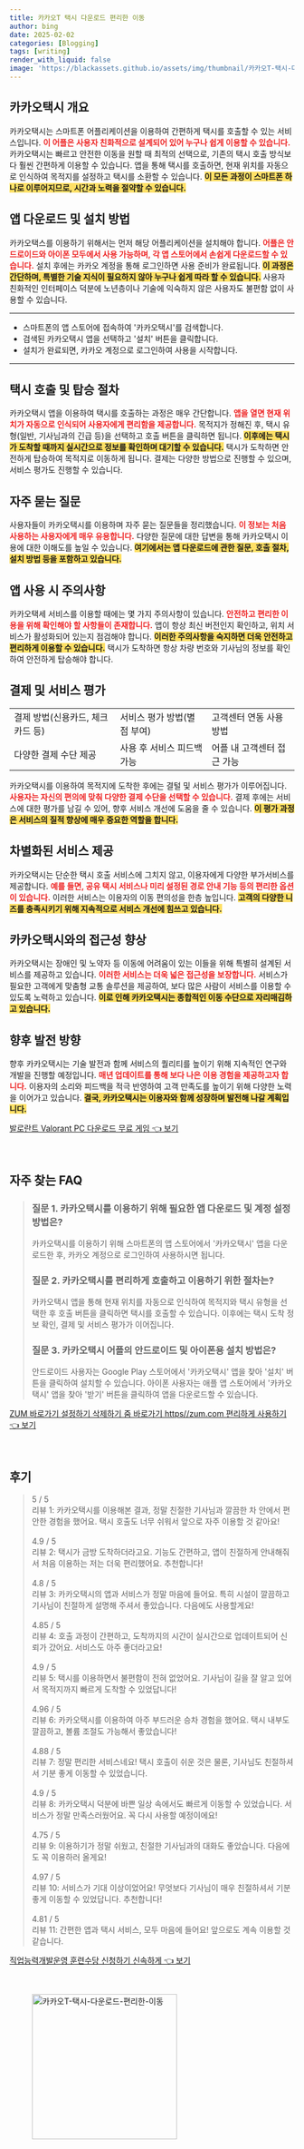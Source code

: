 ```yaml
---
title: 카카오T 택시 다운로드 편리한 이동
author: bing
date: 2025-02-02
categories: [Blogging]
tags: [writing]
render_with_liquid: false
image: 'https://blackassets.github.io/assets/img/thumbnail/카카오T-택시-다운로드-편리한-이동.webp'
---
```



<h2 id='카카오택시 개요'>카카오택시 개요</h2>

<p>카카오택시는 스마트폰 어플리케이션을 이용하여 간편하게 택시를 호출할 수 있는 서비스입니다. <b><span style="color: #ee2323;">이 어플은 사용자 친화적으로 설계되어 있어 누구나 쉽게 이용할 수 있습니다.</span></b> 카카오택시는 빠르고 안전한 이동을 원할 때 최적의 선택으로, 기존의 택시 호출 방식보다 훨씬 간편하게 이용할 수 있습니다. 앱을 통해 택시를 호출하면, 현재 위치를 자동으로 인식하여 목적지를 설정하고 택시를 소환할 수 있습니다. <b><span style="background-color: #ffe066;">이 모든 과정이 스마트폰 하나로 이루어지므로, 시간과 노력을 절약할 수 있습니다.</span></b></p>

<h2 id='앱 다운로드 및 설치 방법'>앱 다운로드 및 설치 방법</h2>

<p>카카오택스를 이용하기 위해서는 먼저 해당 어플리케이션을 설치해야 합니다. <b><span style="color: #ee2323;">어플은 안드로이드와 아이폰 모두에서 사용 가능하며, 각 앱 스토어에서 손쉽게 다운로드할 수 있습니다.</span></b> 설치 후에는 카카오 계정을 통해 로그인하면 사용 준비가 완료됩니다. <b><span style="background-color: #ffe066;">이 과정은 간단하며, 특별한 기술 지식이 필요하지 않아 누구나 쉽게 따라 할 수 있습니다.</span></b> 사용자 친화적인 인터페이스 덕분에 노년층이나 기술에 익숙하지 않은 사용자도 불편함 없이 사용할 수 있습니다.</p>

<hr />

<ul>
    <li>스마트폰의 앱 스토어에 접속하여 '카카오택시'를 검색합니다.</li>
    <li>검색된 카카오택시 앱을 선택하고 '설치' 버튼을 클릭합니다.</li>
    <li>설치가 완료되면, 카카오 계정으로 로그인하여 사용을 시작합니다.</li>
</ul>

<hr />

<h2 id='택시 호출 및 탑승 절차'>택시 호출 및 탑승 절차</h2>

<p>카카오택시 앱을 이용하여 택시를 호출하는 과정은 매우 간단합니다. <b><span style="color: #ee2323;">앱을 열면 현재 위치가 자동으로 인식되어 사용자에게 편리함을 제공합니다.</span></b> 목적지가 정해진 후, 택시 유형(일반, 기사님과의 긴급 등)을 선택하고 호출 버튼을 클릭하면 됩니다. <b><span style="background-color: #ffe066;">이후에는 택시가 도착할 때까지 실시간으로 정보를 확인하며 대기할 수 있습니다.</span></b> 택시가 도착하면 안전하게 탑승하여 목적지로 이동하게 됩니다. 결제는 다양한 방법으로 진행할 수 있으며, 서비스 평가도 진행할 수 있습니다.</p>

<h2 id='자주 묻는 질문'>자주 묻는 질문</h2>

<p>사용자들이 카카오택시를 이용하며 자주 묻는 질문들을 정리했습니다. <b><span style="color: #ee2323;">이 정보는 처음 사용하는 사용자에게 매우 유용합니다.</span></b> 다양한 질문에 대한 답변을 통해 카카오택시 이용에 대한 이해도를 높일 수 있습니다. <b><span style="background-color: #ffe066;">여기에서는 앱 다운로드에 관한 질문, 호출 절차, 설치 방법 등을 포함하고 있습니다.</span></b></p>

<h2 id='앱 사용 시 주의사항'>앱 사용 시 주의사항</h2>

<p>카카오택세 서비스를 이용할 때에는 몇 가지 주의사항이 있습니다. <b><span style="color: #ee2323;">안전하고 편리한 이용을 위해 확인해야 할 사항들이 존재합니다.</span></b> 앱이 항상 최신 버전인지 확인하고, 위치 서비스가 활성화되어 있는지 점검해야 합니다. <b><span style="background-color: #ffe066;">이러한 주의사항을 숙지하면 더욱 안전하고 편리하게 이용할 수 있습니다.</span></b> 택시가 도착하면 항상 차량 번호와 기사님의 정보를 확인하여 안전하게 탑승해야 합니다.</p>

<h2 id='결제 및 서비스 평가'>결제 및 서비스 평가</h2>

<table>
    <tr>
        <td>결제 방법(신용카드, 체크카드 등)</td>
        <td>서비스 평가 방법(별점 부여)</td>
        <td>고객센터 연동 사용 방법</td>
    </tr>
    <tr>
        <td>다양한 결제 수단 제공</td>
        <td>사용 후 서비스 피드백 가능</td>
        <td>어플 내 고객센터 접근 가능</td>
    </tr>
</table>

<p>카카오택시를 이용하여 목적지에 도착한 후에는 결털 및 서비스 평가가 이루어집니다. <b><span style="color: #ee2323;">사용자는 자신의 편의에 맞춰 다양한 결제 수단을 선택할 수 있습니다.</span></b> 결제 후에는 서비스에 대한 평가를 남길 수 있어, 향후 서비스 개선에 도움을 줄 수 있습니다. <b><span style="background-color: #ffe066;">이 평가 과정은 서비스의 질적 향상에 매우 중요한 역할을 합니다.</span></b></p>

<h2 id='차별화된 서비스 제공'>차별화된 서비스 제공</h2>

<p>카카오택시는 단순한 택시 호출 서비스에 그치지 않고, 이용자에게 다양한 부가서비스를 제공합니다. <b><span style="color: #ee2323;">예를 들면, 공유 택시 서비스나 미리 설정된 경로 안내 기능 등의 편리한 옵션이 있습니다.</span></b> 이러한 서비스는 이용자의 이동 편의성을 한층 높입니다. <b><span style="background-color: #ffe066;">고객의 다양한 니즈를 충족시키기 위해 지속적으로 서비스 개선에 힘쓰고 있습니다.</span></b></p>

<h2 id='카카오택시와의 접근성 향상'>카카오택시와의 접근성 향상</h2>

<p>카카오택시는 장애인 및 노약자 등 이동에 어려움이 있는 이들을 위해 특별히 설계된 서비스를 제공하고 있습니다. <b><span style="color: #ee2323;">이러한 서비스는 더욱 넓은 접근성을 보장합니다.</span></b> 서비스가 필요한 고객에게 맞춤형 교통 솔루션을 제공하여, 보다 많은 사람이 서비스를 이용할 수 있도록 노력하고 있습니다. <b><span style="background-color: #ffe066;">이로 인해 카카오택시는 종합적인 이동 수단으로 자리매김하고 있습니다.</span></b></p>

<h2 id='향후 발전 방향'>향후 발전 방향</h2>

<p>향후 카카오택시는 기술 발전과 함께 서비스의 퀄리티를 높이기 위해 지속적인 연구와 개발을 진행할 예정입니다. <b><span style="color: #ee2323;">매년 업데이트를 통해 보다 나은 이용 경험을 제공하고자 합니다.</span></b> 이용자의 소리와 피드백을 적극 반영하여 고객 만족도를 높이기 위해 다양한 노력을 이어가고 있습니다. <b><span style="background-color: #ffe066;">결국, 카카오택시는 이용자와 함께 성장하며 발전해 나갈 계획입니다.</span></b></p>


<p><a class="click-button" title="발로란트 Valorant PC 다운로드 무료 게임" href="https://blackassets.github.io/posts/%EB%B0%9C%EB%A1%9C%EB%9E%80%ED%8A%B8-Valorant-PC-%EB%8B%A4%EC%9A%B4%EB%A1%9C%EB%93%9C-%EB%AC%B4%EB%A3%8C-%EA%B2%8C%EC%9E%84/" rel="dofollow">발로란트 Valorant PC 다운로드 무료 게임 👈 보기</a></p><br>
<h2 id='자주_찾는_FAQ'>자주 찾는 FAQ</h2>
<div itemscope="" itemtype="https://schema.org/FAQPage"> 
<blockquote> 
<div itemscope="" itemprop="mainEntity" itemtype="https://schema.org/Question"> 
<h3 itemprop="name">질문 1. 카카오택시를 이용하기 위해 필요한 앱 다운로드 및 계정 설정 방법은?</h3> 
<div itemscope="" itemprop="acceptedAnswer" itemtype="https://schema.org/Answer"> 
<span itemprop="text"> 
<p>카카오택시를 이용하기 위해 스마트폰의 앱 스토어에서 '카카오택시' 앱을 다운로드한 후, 카카오 계정으로 로그인하여 사용하시면 됩니다.</p> 
</span> 
</div> 
</div> 

<div itemscope="" itemprop="mainEntity" itemtype="https://schema.org/Question"> 
<h3 itemprop="name">질문 2. 카카오택시를 편리하게 호출하고 이용하기 위한 절차는?</h3> 
<div itemscope="" itemprop="acceptedAnswer" itemtype="https://schema.org/Answer"> 
<span itemprop="text"> 
<p>카카오택시 앱을 통해 현재 위치를 자동으로 인식하여 목적지와 택시 유형을 선택한 후 호출 버튼을 클릭하면 택시를 호출할 수 있습니다. 이후에는 택시 도착 정보 확인, 결제 및 서비스 평가가 이어집니다.</p> 
</span> 
</div> 
</div> 

<div itemscope="" itemprop="mainEntity" itemtype="https://schema.org/Question"> 
<h3 itemprop="name">질문 3. 카카오택시 어플의 안드로이드 및 아이폰용 설치 방법은?</h3> 
<div itemscope="" itemprop="acceptedAnswer" itemtype="https://schema.org/Answer"> 
<span itemprop="text"> 
<p>안드로이드 사용자는 Google Play 스토어에서 '카카오택시' 앱을 찾아 '설치' 버튼을 클릭하여 설치할 수 있습니다. 아이폰 사용자는 애플 앱 스토어에서 '카카오택시' 앱을 찾아 '받기' 버튼을 클릭하여 앱을 다운로드할 수 있습니다.</p> 
</span> 
</div> 
</div> 
</blockquote> 
</div>
<p><a class="click-button" title="ZUM 바로가기 설정하기 삭제하기 줌 바로가기 https//zum.com 편리하게 사용하기" href="https://blackassets.github.io/posts/ZUM-%EB%B0%94%EB%A1%9C%EA%B0%80%EA%B8%B0-%EC%84%A4%EC%A0%95%ED%95%98%EA%B8%B0-%EC%82%AD%EC%A0%9C%ED%95%98%EA%B8%B0-%EC%A4%8C-%EB%B0%94%EB%A1%9C%EA%B0%80%EA%B8%B0-httpszum.com-%ED%8E%B8%EB%A6%AC%ED%95%98%EA%B2%8C-%EC%82%AC%EC%9A%A9%ED%95%98%EA%B8%B0/" rel="dofollow">ZUM 바로가기 설정하기 삭제하기 줌 바로가기 https//zum.com 편리하게 사용하기 👈 보기</a></p><br>
<h2 id='후기'>후기</h2>
<div itemscope itemtype="https://schema.org/Product">
  <blockquote>
  <div itemprop="review" itemscope itemtype="https://schema.org/Review">
      <div itemprop="reviewRating" itemscope itemtype="https://schema.org/Rating"> <span itemprop="ratingValue">5</span> / <span itemprop="bestRating">5</span> </div>
      <span itemprop="reviewBody">리뷰 1: 카카오택시를 이용해본 결과, 정말 친절한 기사님과 깔끔한 차 안에서 편안한 경험을 했어요. 택시 호출도 너무 쉬워서 앞으로 자주 이용할 것 같아요!</span>
  </div>
  <br>
  <div itemprop="review" itemscope itemtype="https://schema.org/Review">
      <div itemprop="reviewRating" itemscope itemtype="https://schema.org/Rating"> <span itemprop="ratingValue">4.9</span> / <span itemprop="bestRating">5</span> </div>
      <span itemprop="reviewBody">리뷰 2: 택시가 금방 도착하더라고요. 기능도 간편하고, 앱이 친절하게 안내해줘서 처음 이용하는 저는 더욱 편리했어요. 추천합니다!</span>
  </div>
  <br>
  <div itemprop="review" itemscope itemtype="https://schema.org/Review">
      <div itemprop="reviewRating" itemscope itemtype="https://schema.org/Rating"> <span itemprop="ratingValue">4.8</span> / <span itemprop="bestRating">5</span> </div>
      <span itemprop="reviewBody">리뷰 3: 카카오택시의 앱과 서비스가 정말 마음에 들어요. 특히 시설이 깔끔하고 기사님이 친절하게 설명해 주셔서 좋았습니다. 다음에도 사용할게요!</span>
  </div>
  <br>
  <div itemprop="review" itemscope itemtype="https://schema.org/Review">
      <div itemprop="reviewRating" itemscope itemtype="https://schema.org/Rating"> <span itemprop="ratingValue">4.85</span> / <span itemprop="bestRating">5</span> </div>
      <span itemprop="reviewBody">리뷰 4: 호출 과정이 간편하고, 도착까지의 시간이 실시간으로 업데이트되어 신뢰가 갔어요. 서비스도 아주 좋더라고요!</span>
  </div>
  <br>
  <div itemprop="review" itemscope itemtype="https://schema.org/Review">
      <div itemprop="reviewRating" itemscope itemtype="https://schema.org/Rating"> <span itemprop="ratingValue">4.9</span> / <span itemprop="bestRating">5</span> </div>
      <span itemprop="reviewBody">리뷰 5: 택시를 이용하면서 불편함이 전혀 없었어요. 기사님이 길을 잘 알고 있어서 목적지까지 빠르게 도착할 수 있었답니다!</span>
  </div>
  <br>
  <div itemprop="review" itemscope itemtype="https://schema.org/Review">
      <div itemprop="reviewRating" itemscope itemtype="https://schema.org/Rating"> <span itemprop="ratingValue">4.96</span> / <span itemprop="bestRating">5</span> </div>
      <span itemprop="reviewBody">리뷰 6: 카카오택시를 이용하여 아주 부드러운 승차 경험을 했어요. 택시 내부도 깔끔하고, 볼륨 조절도 가능해서 좋았습니다!</span>
  </div>
  <br>
  <div itemprop="review" itemscope itemtype="https://schema.org/Review">
      <div itemprop="reviewRating" itemscope itemtype="https://schema.org/Rating"> <span itemprop="ratingValue">4.88</span> / <span itemprop="bestRating">5</span> </div>
      <span itemprop="reviewBody">리뷰 7: 정말 편리한 서비스네요! 택시 호출이 쉬운 것은 물론, 기사님도 친절하셔서 기분 좋게 이동할 수 있었습니다.</span>
  </div>
  <br>
  <div itemprop="review" itemscope itemtype="https://schema.org/Review">
      <div itemprop="reviewRating" itemscope itemtype="https://schema.org/Rating"> <span itemprop="ratingValue">4.9</span> / <span itemprop="bestRating">5</span> </div>
      <span itemprop="reviewBody">리뷰 8: 카카오택시 덕분에 바쁜 일상 속에서도 빠르게 이동할 수 있었습니다. 서비스가 정말 만족스러웠어요. 꼭 다시 사용할 예정이에요!</span>
  </div>
  <br>
  <div itemprop="review" itemscope itemtype="https://schema.org/Review">
      <div itemprop="reviewRating" itemscope itemtype="https://schema.org/Rating"> <span itemprop="ratingValue">4.75</span> / <span itemprop="bestRating">5</span> </div>
      <span itemprop="reviewBody">리뷰 9: 이용하기가 정말 쉬웠고, 친절한 기사님과의 대화도 좋았습니다. 다음에도 꼭 이용하러 올게요!</span>
  </div>
  <br>
  <div itemprop="review" itemscope itemtype="https://schema.org/Review">
      <div itemprop="reviewRating" itemscope itemtype="https://schema.org/Rating"> <span itemprop="ratingValue">4.97</span> / <span itemprop="bestRating">5</span> </div>
      <span itemprop="reviewBody">리뷰 10: 서비스가 기대 이상이었어요! 무엇보다 기사님이 매우 친절하셔서 기분 좋게 이동할 수 있었답니다. 추천합니다!</span>
  </div>
  <br>
  <div itemprop="review" itemscope itemtype="https://schema.org/Review">
      <div itemprop="reviewRating" itemscope itemtype="https://schema.org/Rating"> <span itemprop="ratingValue">4.81</span> / <span itemprop="bestRating">5</span> </div>
      <span itemprop="reviewBody">리뷰 11: 간편한 앱과 택시 서비스, 모두 마음에 들어요! 앞으로도 계속 이용할 것 같습니다.</span>
  </div>
  </blockquote>
</div>
<p><a class="click-button" title="직업능력개발운영 훈련수당 신청하기 신속하게" href="https://blackassets.github.io/posts/%EC%A7%81%EC%97%85%EB%8A%A5%EB%A0%A5%EA%B0%9C%EB%B0%9C%EC%9A%B4%EC%98%81-%ED%9B%88%EB%A0%A8%EC%88%98%EB%8B%B9-%EC%8B%A0%EC%B2%AD%ED%95%98%EA%B8%B0-%EC%8B%A0%EC%86%8D%ED%95%98%EA%B2%8C/" rel="dofollow">직업능력개발운영 훈련수당 신청하기 신속하게 👈 보기</a></p><br>
<figure class="image"><img src="https://blackassets.github.io/assets/img/thumbnail/카카오T-택시-다운로드-편리한-이동.webp" alt="카카오T-택시-다운로드-편리한-이동" width="256" height="256"></figure>